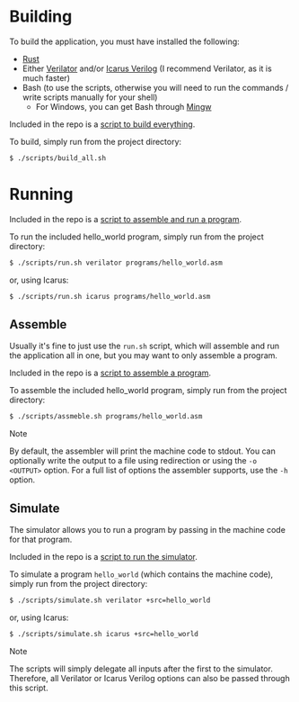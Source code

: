 # Building

To build the application, you must have installed the following:
- [Rust](https://www.rust-lang.org/)
- Either [Verilator](https://www.veripool.org/verilator/) and/or [Icarus Verilog](https://steveicarus.github.io/iverilog/) (I recommend Verilator, as it is much faster)
- Bash (to use the scripts, otherwise you will need to run the commands / write scripts manually for your shell)
  - For Windows, you can get Bash through [Mingw](https://www.mingw-w64.org/)
 
Included in the repo is a [script to build everything](../scripts/build_all.sh).

To build, simply run from the project directory:

```bash
$ ./scripts/build_all.sh
```

# Running

Included in the repo is a [script to assemble and run a program](../scripts/run.sh).

To run the included hello_world program, simply run from the project directory:

```bash
$ ./scripts/run.sh verilator programs/hello_world.asm
```

or, using Icarus:

```bash
$ ./scripts/run.sh icarus programs/hello_world.asm
```

## Assemble

Usually it's fine to just use the `run.sh` script, which will assemble and run the application all in one, but you may want to only assemble a program.

Included in the repo is a [script to assemble a program](../scripts/assemble.sh).

To assemble the included hello_world program, simply run from the project directory:

```bash
$ ./scripts/assmeble.sh programs/hello_world.asm
```

> [!NOTE]  
> By default, the assembler will print the machine code to stdout. You can optionally write the output to a file using redirection or using the `-o <OUTPUT>` option. For a full list of options the assembler supports, use the `-h` option.

## Simulate

The simulator allows you to run a program by passing in the machine code for that program.

Included in the repo is a [script to run the simulator](../scripts/simulate.sh).

To simulate a program `hello_world` (which contains the machine code), simply run from the project directory:

```bash
$ ./scripts/simulate.sh verilator +src=hello_world
```

or, using Icarus:

```bash
$ ./scripts/simulate.sh icarus +src=hello_world
```

> [!NOTE]  
> The scripts will simply delegate all inputs after the first to the simulator. Therefore, all Verilator or Icarus Verilog options can also be passed through this script.
